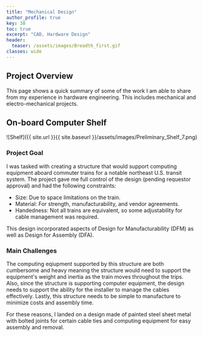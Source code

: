 ```yaml
---
title: "Mechanical Design"
author_profile: true
key: 30
toc: true
excerpt: "CAD, Hardware Design"
header:
  teaser: /assets/images/Breadth_first.gif
classes: wide
---
```


## Project Overview
This page shows a quick summary of some of the work I am able to share from my experience in hardware engineering. This includes mechanical and electro-mechanical projects.

## On-board Computer Shelf
![Shelf]({{ site.url }}{{ site.baseurl }}/assets/images/Preliminary_Shelf_7.png)
### Project Goal
I was tasked with creating a structure that would support computing equipment aboard commuter trains for a notable northeast U.S. transit system. The project gave me full control of the design (pending requestor approval) and had the following constraints:
- Size: Due to space limitations on the train.
- Material: For strength, manufacturability, and vendor agreements.
- Handedness: Not all trains are equivalent, so some adjustability for cable management was required.

This design incorporated aspects of Design for Manufacturability (DFM) as well as Design for Assembly (DFA). 

### Main Challenges
The computing eqiupment supported by this structure are both cumbersome and heavy meaning the structure would need to support the equipment's weight and inertia as the train moves throughout the trips. Also, since the structure is supporting computer equipment, the design needs to support the ability for the installer to manage the cables effectively. Lastly, this structure needs to be simple to manufacture to minimize costs and assembly time. 

For these reasons, I landed on a design made of painted steel sheet metal with bolted joints for certain cable ties and computing equipment for easy assembly and removal. 